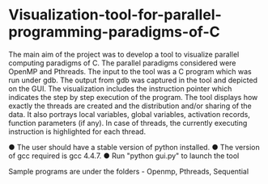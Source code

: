 # Visualization-tool-for-parallel-programming-paradigms-of-C

The main aim of the project was to develop a tool to visualize parallel computing paradigms of C. The parallel paradigms considered were OpenMP and Pthreads. The input to the tool was a C program which was run under gdb. The output from gdb was captured in the tool and depicted on the GUI. 
The visualization includes the instruction pointer which indicates the step by step execution of the program. The tool displays how exactly the threads are created and the distribution and/or sharing of the data. It also portrays local variables, global variables, activation records, function parameters (if any). In case of threads, the currently 
executing instruction is highlighted for each thread.

●	The user should have a stable version of python installed.
●	The version of gcc required is gcc 4.4.7.
●	Run "python gui.py" to launch the tool

Sample programs are under the folders - Openmp, Pthreads, Sequential


